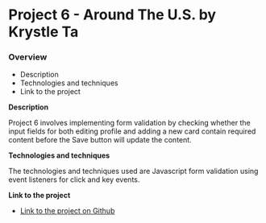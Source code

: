 # Project 6 - Around The U.S. by Krystle Ta

### Overview  

* Description 
* Technologies and techniques  
* Link to the project  
  
**Description**
  
Project 6 involves implementing form validation by checking whether the input fields for both editing profile and adding a new card contain required content before the Save button will update the content.

**Technologies and  techniques**  
  
The technologies and techniques used are Javascript form validation using event listeners for click and key events.

  
**Link to the project**  
  
* [Link to the project on Github](https://krystleta.github.io/se_project_aroundtheus/index.html)  

  
